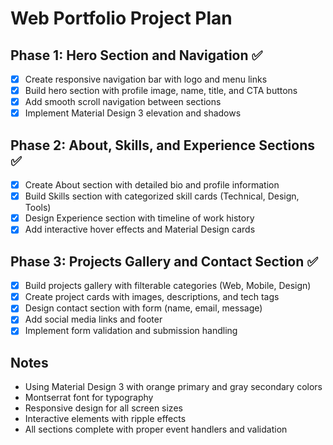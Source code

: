 
# Web Portfolio Project Plan

## Phase 1: Hero Section and Navigation ✅
- [x] Create responsive navigation bar with logo and menu links
- [x] Build hero section with profile image, name, title, and CTA buttons
- [x] Add smooth scroll navigation between sections
- [x] Implement Material Design 3 elevation and shadows

## Phase 2: About, Skills, and Experience Sections ✅
- [x] Create About section with detailed bio and profile information
- [x] Build Skills section with categorized skill cards (Technical, Design, Tools)
- [x] Design Experience section with timeline of work history
- [x] Add interactive hover effects and Material Design cards

## Phase 3: Projects Gallery and Contact Section ✅
- [x] Build projects gallery with filterable categories (Web, Mobile, Design)
- [x] Create project cards with images, descriptions, and tech tags
- [x] Design contact section with form (name, email, message)
- [x] Add social media links and footer
- [x] Implement form validation and submission handling

## Notes
- Using Material Design 3 with orange primary and gray secondary colors
- Montserrat font for typography
- Responsive design for all screen sizes
- Interactive elements with ripple effects
- All sections complete with proper event handlers and validation
